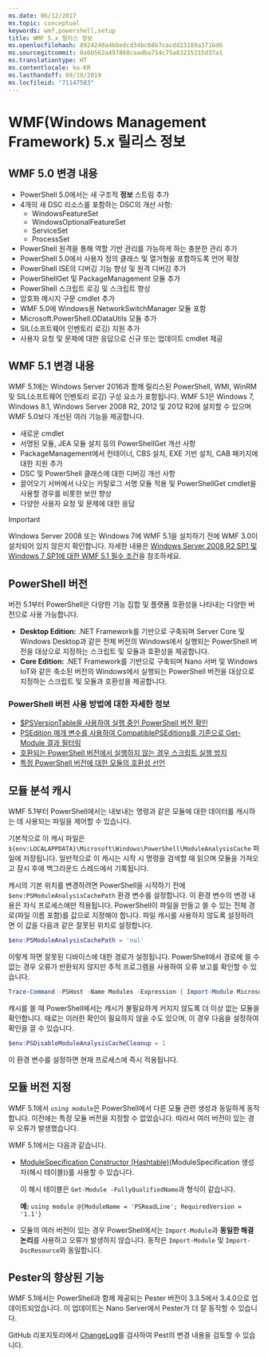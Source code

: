 ```yaml
---
ms.date: 06/12/2017
ms.topic: conceptual
keywords: wmf,powershell,setup
title: WMF 5.x 릴리스 정보
ms.openlocfilehash: 8924240a4bbedcd34bc68b7cacdd23189a3716d6
ms.sourcegitcommit: 0a6b562a497860caadba754c75a83215315d37a1
ms.translationtype: HT
ms.contentlocale: ko-KR
ms.lasthandoff: 09/19/2019
ms.locfileid: "71147583"
---
```

# <a name="windows-management-framework-wmf-5x-release-notes"></a>WMF(Windows Management Framework) 5.x 릴리스 정보

## <a name="wmf-50-changes"></a>WMF 5.0 변경 내용

- PowerShell 5.0에서는 새 구조적 **정보** 스트림 추가
- 4개의 새 DSC 리소스를 포함하는 DSC의 개선 사항:
  - WindowsFeatureSet
  - WindowsOptionalFeatureSet
  - ServiceSet
  - ProcessSet
- PowerShell 원격을 통해 역할 기반 관리를 가능하게 하는 충분한 관리 추가
- PowerShell 5.0에서 사용자 정의 클래스 및 열거형을 포함하도록 언어 확장
- PowerShell ISE의 디버깅 기능 향상 및 원격 디버깅 추가
- PowerShellGet 및 PackageManagement 모듈 추가
- PowerShell 스크립트 로깅 및 스크립트 향상
- 암호화 메시지 구문 cmdlet 추가
- WMF 5.0에 Windows용 NetworkSwitchManager 모듈 포함
- Microsoft.PowerShell.ODataUtils 모듈 추가
- SIL(소프트웨어 인벤토리 로깅) 지원 추가
- 사용자 요청 및 문제에 대한 응답으로 신규 또는 업데이트 cmdlet 제공

## <a name="wmf-51-changes"></a>WMF 5.1 변경 내용

WMF 5.1에는 Windows Server 2016과 함께 릴리스된 PowerShell, WMI, WinRM 및 SIL(소프트웨어 인벤토리 로깅) 구성 요소가 포함됩니다. WMF 5.1은 Windows 7, Windows 8.1, Windows Server 2008 R2, 2012 및 2012 R2에 설치할 수 있으며 WMF 5.0보다 개선된 여러 기능을 제공합니다.

- 새로운 cmdlet
- 서명된 모듈, JEA 모듈 설치 등의 PowerShellGet 개선 사항
- PackageManagement에서 컨테이너, CBS 설치, EXE 기반 설치, CAB 패키지에 대한 지원 추가
- DSC 및 PowerShell 클래스에 대한 디버깅 개선 사항
- 끌어오기 서버에서 나오는 카탈로그 서명 모듈 적용 및 PowerShellGet cmdlet을 사용할 경우를 비롯한 보안 향상
- 다양한 사용자 요청 및 문제에 대한 응답

> [!IMPORTANT]
> Windows Server 2008 또는 Windows 7에 WMF 5.1을 설치하기 전에 WMF 3.0이 설치되어 있지 않은지 확인합니다. 자세한 내용은 [Windows Server 2008 R2 SP1 및 Windows 7 SP1에 대한 WMF 5.1 필수 조건](../setup/install-configure.md#wmf-51-prerequisites-for-windows-server-2008-r2-sp1-and-windows-7-sp1)을 참조하세요.

## <a name="powershell-editions"></a>PowerShell 버전

버전 5.1부터 PowerShell은 다양한 기능 집합 및 플랫폼 호환성을 나타내는 다양한 버전으로 사용 가능합니다.

- **Desktop Edition:** .NET Framework를 기반으로 구축되며 Server Core 및 Windows Desktop과 같은 전체 버전의 Windows에서 실행되는 PowerShell 버전을 대상으로 지정하는 스크립트 및 모듈과 호환성을 제공합니다.
- **Core Edition:** .NET Framework를 기반으로 구축되며 Nano 서버 및 Windows IoT와 같은 축소된 버전의 Windows에서 실행되는 PowerShell 버전을 대상으로 지정하는 스크립트 및 모듈과 호환성을 제공합니다.

### <a name="learn-more-about-using-powershell-editions"></a>PowerShell 버전 사용 방법에 대한 자세한 정보

- [$PSVersionTable을 사용하여 실행 중인 PowerShell 버전 확인](/powershell/module/microsoft.powershell.core/about/about_automatic_variables)
- [PSEdition 매개 변수를 사용하여 CompatiblePSEditions를 기준으로 Get-Module 결과 필터링](/powershell/module/microsoft.powershell.core/get-module)
- [호환되는 PowerShell 버전에서 실행하지 않는 경우 스크립트 실행 방지](/powershell/gallery/concepts/script-psedition-support)
- [특정 PowerShell 버전에 대한 모듈의 호환성 선언](/powershell/gallery/concepts/module-psedition-support)

## <a name="module-analysis-cache"></a>모듈 분석 캐시

WMF 5.1부터 PowerShell에서는 내보내는 명령과 같은 모듈에 대한 데이터를 캐시하는 데 사용되는 파일을 제어할 수 있습니다.

기본적으로 이 캐시 파일은 `${env:LOCALAPPDATA}\Microsoft\Windows\PowerShell\ModuleAnalysisCache` 파일에 저장됩니다. 일반적으로 이 캐시는 시작 시 명령을 검색할 때 읽으며 모듈을 가져오고 잠시 후에 백그라운드 스레드에서 기록됩니다.

캐시의 기본 위치를 변경하려면 PowerShell을 시작하기 전에 `$env:PSModuleAnalysisCachePath` 환경 변수를 설정합니다. 이 환경 변수의 변경 내용은 자식 프로세스에만 적용됩니다. PowerShell이 파일을 만들고 쓸 수 있는 전체 경로(파일 이름 포함)를 값으로 지정해야 합니다. 파일 캐시를 사용하지 않도록 설정하려면 이 값을 다음과 같은 잘못된 위치로 설정합니다.

```powershell
$env:PSModuleAnalysisCachePath = 'nul'
```

이렇게 하면 잘못된 디바이스에 대한 경로가 설정됩니다. PowerShell에서 경로에 쓸 수 없는 경우 오류가 반환되지 않지만 추적 프로그램을 사용하여 오류 보고를 확인할 수 있습니다.

```powershell
Trace-Command -PSHost -Name Modules -Expression { Import-Module Microsoft.PowerShell.Management -Force }
```

캐시를 쓸 때 PowerShell에서는 캐시가 불필요하게 커지지 않도록 더 이상 없는 모듈을 확인합니다. 때로는 이러한 확인이 필요하지 않을 수도 있으며, 이 경우 다음을 설정하여 확인을 끌 수 있습니다.

```powershell
$env:PSDisableModuleAnalysisCacheCleanup = 1
```

이 환경 변수를 설정하면 현재 프로세스에 즉시 적용됩니다.

## <a name="specifying-module-version"></a>모듈 버전 지정

WMF 5.1에서 `using module`은 PowerShell에서 다른 모듈 관련 생성과 동일하게 동작합니다.
이전에는 특정 모듈 버전을 지정할 수 없었습니다. 따라서 여러 버전이 있는 경우 오류가 발생했습니다.

WMF 5.1에서는 다음과 같습니다.

- [ModuleSpecification Constructor (Hashtable)](/dotnet/api/microsoft.powershell.commands.modulespecification.-ctor?view=powershellsdk-1.1.0#Microsoft_PowerShell_Commands_ModuleSpecification__ctor_System_Collections_Hashtable_)(ModuleSpecification 생성자(해시 테이블))를 사용할 수 있습니다.

  이 해시 테이블은 `Get-Module -FullyQualifiedName`과 형식이 같습니다.

  **예:** `using module @{ModuleName = 'PSReadLine'; RequiredVersion = '1.1'}`

- 모듈의 여러 버전이 있는 경우 PowerShell에서는 `Import-Module`과 **동일한 해결 논리**를 사용하고 오류가 발생하지 않습니다. 동작은 `Import-Module` 및 `Import-DscResource`와 동일합니다.

## <a name="improvements-to-pester"></a>Pester의 향상된 기능

WMF 5.1에서는 PowerShell과 함께 제공되는 Pester 버전이 3.3.5에서 3.4.0으로 업데이트되었습니다.
이 업데이트는 Nano Server에서 Pester가 더 잘 동작할 수 있습니다.

GitHub 리포지토리에서 [ChangeLog](https://github.com/pester/Pester/blob/master/CHANGELOG.md)를 검사하여 Pest의 변경 내용을 검토할 수 있습니다.
